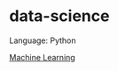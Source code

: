 # data-science

 Language: Python
 
 [Machine Learning](https://github.com/mobilege/data-science/blob/master/machine-learning.md) 
